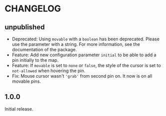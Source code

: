 # CHANGELOG

## unpublished

- Deprecated: Using `movable` with a `boolean` has been deprecated. Please use the parameter with a string. For more information, see the documentation of the package.
- Feature: Add new configuration parameter `initial` to be able to add a pin initially to the map.
- Feature: If `movable` is set to `none` or `false`, the style of the cursor is set to `not-allowed` when hovering the pin.
- Fix: Mouse cursor wasn't `'grab'` from second pin on. It now is on all movable pins.

## 1.0.0

Initial release.

